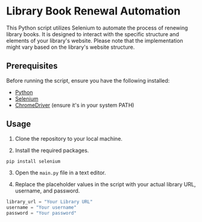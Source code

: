 # Library Book Renewal Automation

This Python script utilizes Selenium to automate the process of renewing library books. It is designed to interact with the specific structure and elements of your library's website. Please note that the implementation might vary based on the library's website structure.

## Prerequisites

Before running the script, ensure you have the following installed:

- [Python](https://www.python.org/downloads/)
- [Selenium](https://pypi.org/project/selenium/)
- [ChromeDriver](https://sites.google.com/chromium.org/driver/) (ensure it's in your system PATH)


## Usage

1. Clone the repository to your local machine.


2. Install the required packages.

```bash
pip install selenium
```

3. Open the `main.py` file in a text editor.

4. Replace the placeholder values in the script with your actual library URL, username, and password.

```python
library_url = "Your Library URL"
username = "Your username"
password = "Your password"
```

